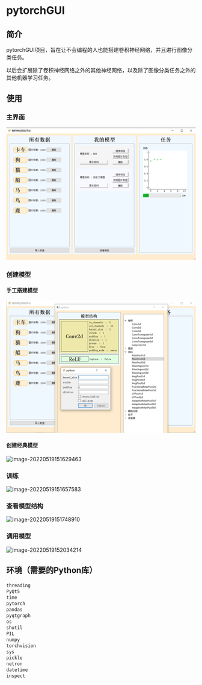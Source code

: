 # pytorchGUI



## 简介

pytorchGUI项目，旨在让不会编程的人也能搭建卷积神经网络，并且进行图像分类任务。

以后会扩展除了卷积神经网络之外的其他神经网络，以及除了图像分类任务之外的其他机器学习任务。



## 使用

### 主界面

![UUU](https://github.com/biganabc/pytorchGUI/blob/main/pictures/1.png)

### 创建模型

#### 手工搭建模型

![image-20220519151530158](pictures\2.png)

#### 创建经典模型

![image-20220519151629463](C:\Users\HP\AppData\Roaming\Typora\typora-user-images\image-20220519151629463.png)

### 训练

![image-20220519151657583](C:\Users\HP\AppData\Roaming\Typora\typora-user-images\image-20220519151657583.png)

### 查看模型结构

![image-20220519151748910](C:\Users\HP\AppData\Roaming\Typora\typora-user-images\image-20220519151748910.png)

### 调用模型

![image-20220519152034214](C:\Users\HP\AppData\Roaming\Typora\typora-user-images\image-20220519152034214.png)

## 环境（需要的Python库）

```
threading
PyQt5
time
pytorch
pandas
pyqtgraph
os
shutil
PIL
numpy
torchvision
sys
pickle
netron
datetime
inspect
```

